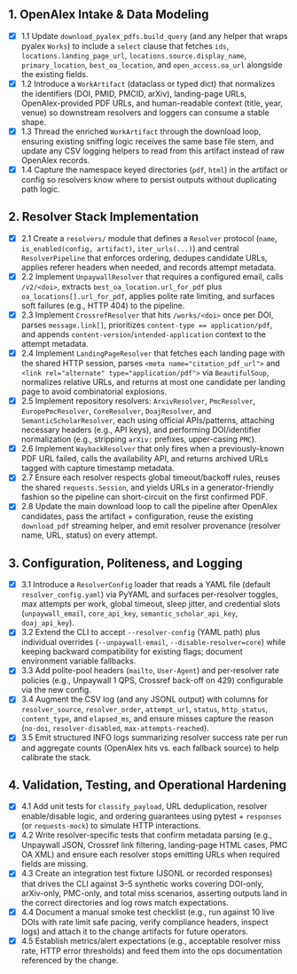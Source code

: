 ## 1. OpenAlex Intake & Data Modeling
- [x] 1.1 Update `download_pyalex_pdfs.build_query` (and any helper that wraps pyalex `Works`) to include a `select` clause that fetches `ids`, `locations.landing_page_url`, `locations.source.display_name`, `primary_location`, `best_oa_location`, and `open_access.oa_url` alongside the existing fields.
- [x] 1.2 Introduce a `WorkArtifact` (dataclass or typed dict) that normalizes the identifiers (DOI, PMID, PMCID, arXiv), landing-page URLs, OpenAlex-provided PDF URLs, and human-readable context (title, year, venue) so downstream resolvers and loggers can consume a stable shape.
- [x] 1.3 Thread the enriched `WorkArtifact` through the download loop, ensuring existing sniffing logic receives the same base file stem, and update any CSV logging helpers to read from this artifact instead of raw OpenAlex records.
- [x] 1.4 Capture the namespace keyed directories (`pdf`, `html`) in the artifact or config so resolvers know where to persist outputs without duplicating path logic.

## 2. Resolver Stack Implementation
- [x] 2.1 Create a `resolvers/` module that defines a `Resolver` protocol (`name`, `is_enabled(config, artifact)`, `iter_urls(...)`) and central `ResolverPipeline` that enforces ordering, dedupes candidate URLs, applies referer headers when needed, and records attempt metadata.
- [x] 2.2 Implement `UnpaywallResolver` that requires a configured email, calls `/v2/<doi>`, extracts `best_oa_location.url_for_pdf` plus `oa_locations[].url_for_pdf`, applies polite rate limiting, and surfaces soft failures (e.g., HTTP 404) to the pipeline.
- [x] 2.3 Implement `CrossrefResolver` that hits `/works/<doi>` once per DOI, parses `message.link[]`, prioritizes `content-type == application/pdf`, and appends `content-version`/`intended-application` context to the attempt metadata.
- [x] 2.4 Implement `LandingPageResolver` that fetches each landing page with the shared HTTP session, parses `<meta name="citation_pdf_url">` and `<link rel="alternate" type="application/pdf">` via `BeautifulSoup`, normalizes relative URLs, and returns at most one candidate per landing page to avoid combinatorial explosions.
- [x] 2.5 Implement repository resolvers: `ArxivResolver`, `PmcResolver`, `EuropePmcResolver`, `CoreResolver`, `DoajResolver`, and `SemanticScholarResolver`, each using official APIs/patterns, attaching necessary headers (e.g., API keys), and performing DOI/identifier normalization (e.g., stripping `arXiv:` prefixes, upper-casing `PMC`).
- [x] 2.6 Implement `WaybackResolver` that only fires when a previously-known PDF URL failed, calls the availability API, and returns archived URLs tagged with capture timestamp metadata.
- [x] 2.7 Ensure each resolver respects global timeout/backoff rules, reuses the shared `requests.Session`, and yields URLs in a generator-friendly fashion so the pipeline can short-circuit on the first confirmed PDF.
- [x] 2.8 Update the main download loop to call the pipeline after OpenAlex candidates, pass the artifact + configuration, reuse the existing `download_pdf` streaming helper, and emit resolver provenance (resolver name, URL, status) on every attempt.

## 3. Configuration, Politeness, and Logging
- [x] 3.1 Introduce a `ResolverConfig` loader that reads a YAML file (default `resolver_config.yaml`) via PyYAML and surfaces per-resolver toggles, max attempts per work, global timeout, sleep jitter, and credential slots (`unpaywall_email`, `core_api_key`, `semantic_scholar_api_key`, `doaj_api_key`).
- [x] 3.2 Extend the CLI to accept `--resolver-config` (YAML path) plus individual overrides (`--unpaywall-email`, `--disable-resolver=core`) while keeping backward compatibility for existing flags; document environment variable fallbacks.
- [x] 3.3 Add polite-pool headers (`mailto`, `User-Agent`) and per-resolver rate policies (e.g., Unpaywall 1 QPS, Crossref back-off on 429) configurable via the new config.
- [x] 3.4 Augment the CSV log (and any JSONL output) with columns for `resolver_source`, `resolver_order`, `attempt_url`, `status`, `http_status`, `content_type`, and `elapsed_ms`, and ensure misses capture the reason (`no-doi`, `resolver-disabled`, `max-attempts-reached`).
- [x] 3.5 Emit structured INFO logs summarizing resolver success rate per run and aggregate counts (OpenAlex hits vs. each fallback source) to help calibrate the stack.

## 4. Validation, Testing, and Operational Hardening
- [x] 4.1 Add unit tests for `classify_payload`, URL deduplication, resolver enable/disable logic, and ordering guarantees using pytest + `responses` (or `requests-mock`) to simulate HTTP interactions.
- [x] 4.2 Write resolver-specific tests that confirm metadata parsing (e.g., Unpaywall JSON, Crossref link filtering, landing-page HTML cases, PMC OA XML) and ensure each resolver stops emitting URLs when required fields are missing.
- [x] 4.3 Create an integration test fixture (JSONL or recorded responses) that drives the CLI against 3–5 synthetic works covering DOI-only, arXiv-only, PMC-only, and total miss scenarios, asserting outputs land in the correct directories and log rows match expectations.
- [x] 4.4 Document a manual smoke test checklist (e.g., run against 10 live DOIs with rate limit safe pacing, verify compliance headers, inspect logs) and attach it to the change artifacts for future operators.
- [x] 4.5 Establish metrics/alert expectations (e.g., acceptable resolver miss rate, HTTP error thresholds) and feed them into the ops documentation referenced by the change.
